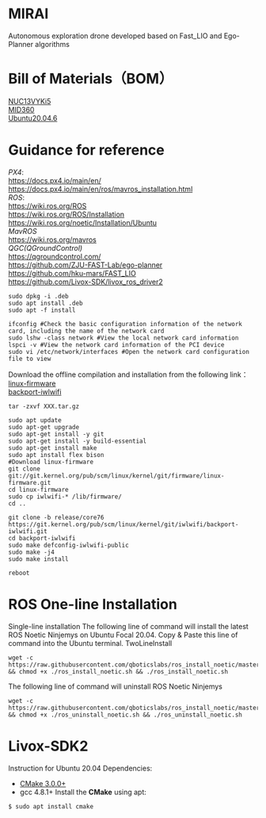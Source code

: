 # MIRAI
Autonomous exploration drone developed based on Fast_LIO and Ego-Planner algorithms
# Bill of Materials（BOM）
[NUC13VYKi5](https://www.asus.com.cn/displays-desktops/nucs/nuc-kits/nuc-13-pro-desk-edition-kit/techspec/)<br>
[MID360](https://www.livoxtech.com/cn/mid-360)<br>
[Ubuntu20.04.6](https://releases.ubuntu.com/focal/)
# Guidance for reference
_PX4_:<br>
https://docs.px4.io/main/en/<br>
https://docs.px4.io/main/en/ros/mavros_installation.html<br>
_ROS_:<br>
https://wiki.ros.org/ROS<br>
https://wiki.ros.org/ROS/Installation<br>
https://wiki.ros.org/noetic/Installation/Ubuntu<br>
_MavROS_<br>
https://wiki.ros.org/mavros<br>
_QGC(QGroundControl)_<br>
https://qgroundcontrol.com/<br>
https://github.com/ZJU-FAST-Lab/ego-planner<br>
https://github.com/hku-mars/FAST_LIO<br>
https://github.com/Livox-SDK/livox_ros_driver2<br>

```
sudo dpkg -i .deb
sudo apt install .deb
sudo apt -f install
```

```
ifconfig #Check the basic configuration information of the network card, including the name of the network card
sudo lshw -class network #View the local network card information
lspci -v #View the network card information of the PCI device
sudo vi /etc/network/interfaces #Open the network card configuration file to view
```
Download the offline compilation and installation from the following link：
[linux-firmware](https://web.git.kernel.org/pub/scm/linux/kernel/git/firmware/linux-firmware.git/)<br>
[backport-iwlwifi](https://web.git.kernel.org/pub/scm/linux/kernel/git/iwlwifi/backport-iwlwifi.git/)<br>
```
tar -zxvf XXX.tar.gz
```
```
sudo apt update
sudo apt-get upgrade
sudo apt-get install -y git
sudo apt-get install -y build-essential
sudo apt-get install make
sudo apt install flex bison
#Download linux-firmware
git clone git://git.kernel.org/pub/scm/linux/kernel/git/firmware/linux-firmware.git
cd linux-firmware
sudo cp iwlwifi-* /lib/firmware/
cd ..
```

```
git clone -b release/core76 https://git.kernel.org/pub/scm/linux/kernel/git/iwlwifi/backport-iwlwifi.git
cd backport-iwlwifi
sudo make defconfig-iwlwifi-public
sudo make -j4
sudo make install
```
```
reboot
```

# ROS One-line Installation
Single-line installation The following line of command will install the latest ROS Noetic Ninjemys on Ubuntu Focal 20.04. Copy & Paste this line of command into the Ubuntu terminal.
TwoLineInstall


```
wget -c https://raw.githubusercontent.com/qboticslabs/ros_install_noetic/master/ros_install_noetic.sh && chmod +x ./ros_install_noetic.sh && ./ros_install_noetic.sh
```
The following line of command will uninstall ROS Noetic Ninjemys
```
wget -c https://raw.githubusercontent.com/qboticslabs/ros_install_noetic/master/ros_uninstall_noetic.sh && chmod +x ./ros_uninstall_noetic.sh && ./ros_uninstall_noetic.sh
```
# Livox-SDK2
Instruction for Ubuntu 20.04
Dependencies:
* [CMake 3.0.0+](https://cmake.org/)
* gcc 4.8.1+
Install the **CMake** using apt:
```shell
$ sudo apt install cmake
```
